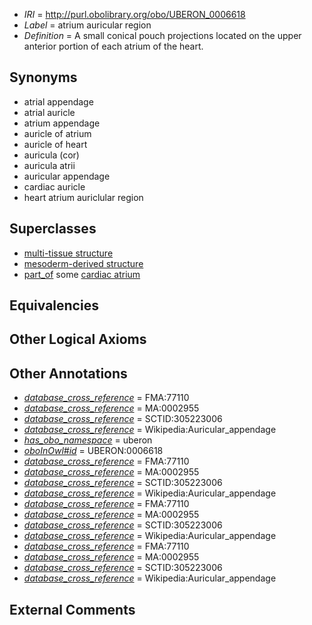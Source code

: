  * *IRI* = http://purl.obolibrary.org/obo/UBERON_0006618
 * *Label* = atrium auricular region
 * *Definition* = A small conical pouch projections located on the upper anterior portion of each atrium of the heart.

## Synonyms

 * atrial appendage
 * atrial auricle
 * atrium appendage
 * auricle of atrium
 * auricle of heart
 * auricula (cor)
 * auricula atrii
 * auricular appendage
 * cardiac auricle
 * heart atrium auriclular region

## Superclasses

 * [multi-tissue structure](../../UBERON/81/UBERON_0000481.md)
 * [mesoderm-derived structure](../../UBERON/20/UBERON_0004120.md)
 * [part_of](../../BFO/50/BFO_0000050.md) some [cardiac atrium](../../UBERON/81/UBERON_0002081.md)

## Equivalencies


## Other Logical Axioms


## Other Annotations

 * *[database_cross_reference](../../ef/oboInOwl#hasDbXref.md)* = FMA:77110
 * *[database_cross_reference](../../ef/oboInOwl#hasDbXref.md)* = MA:0002955
 * *[database_cross_reference](../../ef/oboInOwl#hasDbXref.md)* = SCTID:305223006
 * *[database_cross_reference](../../ef/oboInOwl#hasDbXref.md)* = Wikipedia:Auricular_appendage
 * *[has_obo_namespace](../../ce/oboInOwl#hasOBONamespace.md)* = uberon
 * *[oboInOwl#id](../../id/oboInOwl#id.md)* = UBERON:0006618
 * *[database_cross_reference](../../ef/oboInOwl#hasDbXref.md)* = FMA:77110
 * *[database_cross_reference](../../ef/oboInOwl#hasDbXref.md)* = MA:0002955
 * *[database_cross_reference](../../ef/oboInOwl#hasDbXref.md)* = SCTID:305223006
 * *[database_cross_reference](../../ef/oboInOwl#hasDbXref.md)* = Wikipedia:Auricular_appendage
 * *[database_cross_reference](../../ef/oboInOwl#hasDbXref.md)* = FMA:77110
 * *[database_cross_reference](../../ef/oboInOwl#hasDbXref.md)* = MA:0002955
 * *[database_cross_reference](../../ef/oboInOwl#hasDbXref.md)* = SCTID:305223006
 * *[database_cross_reference](../../ef/oboInOwl#hasDbXref.md)* = Wikipedia:Auricular_appendage
 * *[database_cross_reference](../../ef/oboInOwl#hasDbXref.md)* = FMA:77110
 * *[database_cross_reference](../../ef/oboInOwl#hasDbXref.md)* = MA:0002955
 * *[database_cross_reference](../../ef/oboInOwl#hasDbXref.md)* = SCTID:305223006
 * *[database_cross_reference](../../ef/oboInOwl#hasDbXref.md)* = Wikipedia:Auricular_appendage

## External Comments

